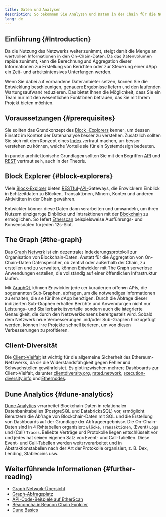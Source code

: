 ```yaml
---
title: Daten und Analysen
description: So bekommen Sie Analysen und Daten in der Chain für die Nutzung in Ihren dApps
lang: de
---
```


## Einführung {#Introduction}

Da die Nutzung des Netzwerks weiter zunimmt, steigt damit die Menge an wertvollen Informationen in den On-Chain-Daten. Da das Datenvolumen rapide zunimmt, kann die Berechnung und Aggregation dieser Informationen zur Erstellung von Berichten oder zur Steuerung einer dApp ein Zeit- und arbeitsintensives Unterfangen werden.

Wenn Sie dabei auf vorhandene Datenanbieter setzen, können Sie die Entwicklung beschleunigen, genauere Ergebnisse liefern und den laufenden Wartungsaufwand reduzieren. Das bietet Ihnen die Möglichkeit, dass Sie ein Team nur mit den wesentlichen Funktionen betrauen, das Sie mit Ihrem Projekt bieten möchten.

## Voraussetzungen {#prerequisites}

Sie sollten das Grundkonzept des [Block -Explorers](/developers/docs/data-and-analytics/block-explorers/) kennen, um dessen Einsatz im Kontext der Datenanalyse besser zu verstehen. Zusätzlich sollten Sie sich mit dem Konzept eines [Index](/glossary/#index) vertraut machen, um besser verstehen zu können, welche Vorteile sie für ein Systemdesign bedeuten.

In puncto architektonische Grundlagen sollten Sie mit den Begriffen [API](https://www.wikipedia.org/wiki/API) und [REST](https://www.wikipedia.org/wiki/Representational_state_transfer) vertraut sein, auch in der Theorie.

## Block Explorer {#block-explorers}

Viele [Block-Explorer](/developers/docs/data-and-analytics/block-explorers/) bieten [RESTful](https://www.wikipedia.org/wiki/Representational_state_transfer)-[API-](https://www.wikipedia.org/wiki/API)Gateways, die Entwicklern Einblick in Echtzeitdaten zu Blöcken, Transaktionen, Minern, Konten und anderen Aktivitäten in der Chain gewähren.

Entwickler können diese Daten dann verarbeiten und umwandeln, um ihren Nutzern einzigartige Einblicke und Interaktionen mit der [Blockchain](/glossary/#blockchain) zu ermöglichen. So liefert [Etherscan](https://etherscan.io) beispielsweise Ausführungs- und Konsensdaten für jeden 12s-Slot.

## The Graph {#the-graph}

Das [Graph Network](https://thegraph.com/) ist ein dezentrales Indexierungsprotokoll zur Organisation von Blockchain-Daten. Anstatt für die Aggregation von On-Chain-Daten Datenspeicher, ob zentral oder außerhalb der Chain, zu erstellen und zu verwalten, können Entwickler mit The Graph serverlose Anwendungen erstellen, die vollständig auf einer öffentlichen Infrastruktur laufen.

Mit [GraphQL](https://graphql.org/) können Entwickler jede der kuratierten offenen APIs, die sogenannten Sub-Graphen, abfragen, um die notwendigen Informationen zu erhalten, die sie für ihre dApp benötigen. Durch die Abfrage dieser indizierten Sub-Graphen erhalten Berichte und Anwendungen nicht nur Leistungs- und Skalierbarkeitsvorteile, sondern auch die integrierte Genauigkeit, die durch den Netzwerkkonsens bereitgestellt wird. Sobald dem Netzwerk neue Verbesserungen und/oder Sub-Graphen hinzugefügt werden, können Ihre Projekte schnell iterieren, um von diesen Verbesserungen zu profitieren.

## Client-Diversität

Die [Client-Vielfalt](/developers/docs/nodes-and-clients/client-diversity/) ist wichtig für die allgemeine Sicherheit des Ethereum-Netzwerks, da sie die Widerstandsfähigkeit gegen Fehler und Schwachstellen gewährleistet. Es gibt inzwischen mehrere Dashboards zur Client-Vielfalt, darunter [clientdiversity.org](https://clientdiversity.org/), [rated.network](https://rated.network), [execution-diversity.info](https://execution-diversity.info/) und [Ethernodes](https://ethernodes.org/).

## Dune Analytics {#dune-analytics}

[Dune Analytics](https://dune.com/) verarbeitet Blockchain-Daten in relationalen Datenbanktabellen (PostgreSQL und DatabricksSQL) vor, ermöglicht Benutzern die Abfrage von Blockchain-Daten mit SQL und die Erstellung von Dashboards auf der Grundlage der Abfrageergebnisse. Die On-Chain-Daten sind in 4 Rohtabellen organisiert: `Blöcke`, `Transaktionen`, (Event) `Logs` und (Call) `Traces`. Beliebte Verträge und Protokolle liegen entschlüsselt vor und jedes hat seinen eigenen Satz von Event- und Call-Tabellen. Diese Event- und Call-Tabellen werden weiterverarbeitet und in Abstraktionstabellen nach der Art der Protokolle organisiert, z. B. Dex, Lending, Stablecoins usw.

## Weiterführende Informationen {#further-reading}

- [Graph Network-Übersicht](https://thegraph.com/docs/en/about/network/)
- [Graph-Abfrageplatz](https://thegraph.com/explorer/subgraph/graphprotocol/graph-network-mainnet?version=current)
- [API-Code-Beispiele auf EtherScan](https://etherscan.io/apis#contracts)
- [Beaconcha.in Beacon Chain Explorer](https://beaconcha.in)
- [Dune Basics](https://docs.dune.com/#dune-basics)
